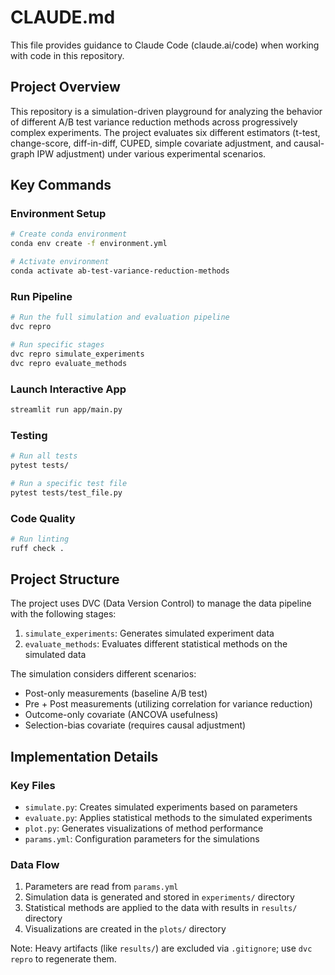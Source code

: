 # CLAUDE.md

This file provides guidance to Claude Code (claude.ai/code) when working with code in this repository.

## Project Overview

This repository is a simulation-driven playground for analyzing the behavior of different A/B test variance reduction methods across progressively complex experiments. The project evaluates six different estimators (t-test, change-score, diff-in-diff, CUPED, simple covariate adjustment, and causal-graph IPW adjustment) under various experimental scenarios.

## Key Commands

### Environment Setup
```bash
# Create conda environment
conda env create -f environment.yml

# Activate environment
conda activate ab-test-variance-reduction-methods
```

### Run Pipeline
```bash
# Run the full simulation and evaluation pipeline
dvc repro

# Run specific stages
dvc repro simulate_experiments
dvc repro evaluate_methods
```

### Launch Interactive App
```bash
streamlit run app/main.py
```

### Testing
```bash
# Run all tests
pytest tests/

# Run a specific test file
pytest tests/test_file.py
```

### Code Quality
```bash
# Run linting
ruff check .
```

## Project Structure

The project uses DVC (Data Version Control) to manage the data pipeline with the following stages:
1. `simulate_experiments`: Generates simulated experiment data
2. `evaluate_methods`: Evaluates different statistical methods on the simulated data

The simulation considers different scenarios:
- Post-only measurements (baseline A/B test)
- Pre + Post measurements (utilizing correlation for variance reduction)
- Outcome-only covariate (ANCOVA usefulness)
- Selection-bias covariate (requires causal adjustment)

## Implementation Details

### Key Files
- `simulate.py`: Creates simulated experiments based on parameters
- `evaluate.py`: Applies statistical methods to the simulated experiments
- `plot.py`: Generates visualizations of method performance
- `params.yml`: Configuration parameters for the simulations

### Data Flow
1. Parameters are read from `params.yml`
2. Simulation data is generated and stored in `experiments/` directory
3. Statistical methods are applied to the data with results in `results/` directory
4. Visualizations are created in the `plots/` directory

Note: Heavy artifacts (like `results/`) are excluded via `.gitignore`; use `dvc repro` to regenerate them.
